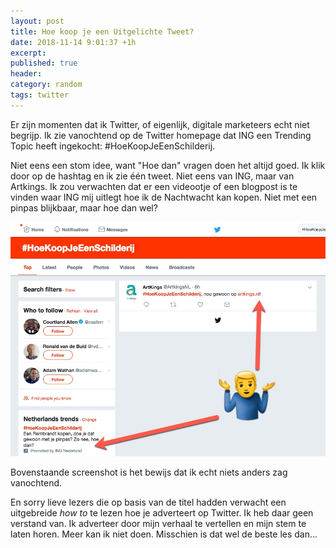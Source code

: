 ```yaml
---
layout: post
title: Hoe koop je een Uitgelichte Tweet?
date: 2018-11-14 9:01:37 +1h
excerpt:
published: true
header:
category: random
tags: twitter
---
```

Er zijn momenten dat ik Twitter, of eigenlijk, digitale marketeers echt niet begrijp. Ik zie vanochtend op de Twitter homepage dat ING een Trending Topic heeft ingekocht: #HoeKoopJeEenSchilderij. 

Niet eens een stom idee, want "Hoe dan" vragen doen het altijd goed. Ik klik door op de hashtag en ik zie één tweet. Niet eens van ING, maar van Artkings. Ik zou verwachten dat er een videootje of een blogpost is te vinden waar ING mij uitlegt hoe ik de Nachtwacht kan kopen. Niet met een pinpas blijkbaar, maar hoe dan wel?

![<>](../images/uitgelicht.jpg)

Bovenstaande screenshot is het bewijs dat ik echt niets anders zag vanochtend.

En sorry lieve lezers die op basis van de titel hadden verwacht een uitgebreide _how to_ te lezen hoe je adverteert op Twitter. Ik heb daar geen verstand van. Ik adverteer door mijn verhaal te vertellen en mijn stem te laten horen. Meer kan ik niet doen. Misschien is dat wel de beste les dan...